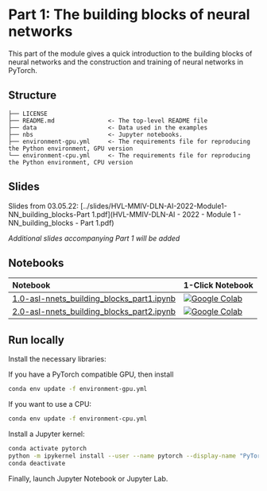 # Part 1: The building blocks of neural networks

This part of the module gives a quick introduction to the building blocks of neural networks and the construction and training of neural networks in PyTorch.

## Structure

```
├── LICENSE
├── README.md               <- The top-level README file
├── data                    <- Data used in the examples
├── nbs                     <- Jupyter notebooks. 
├── environment-gpu.yml     <- The requirements file for reproducing the Python environment, GPU version
└── environment-cpu.yml     <- The requirements file for reproducing the Python environment, CPU version
``` 

## Slides

Slides from 03.05.22: [../slides/HVL-MMIV-DLN-AI-2022-Module1-NN_building_blocks-Part 1.pdf](HVL-MMIV-DLN-AI - 2022 - Module 1 - NN_building_blocks - Part 1.pdf)


_Additional slides accompanying Part 1 will be added_

## Notebooks

| Notebook    |      1-Click Notebook      |
|:----------|------|
|  [1.0-asl-nnets_building_blocks_part1.ipynb](https://nbviewer.org/github/MMIV-ML/HVL-MMIV-DLN-AI-2022/blob/master/1-deep_learning/Part-1-building_blocks/nbs/1.0-asl-nnets_building_blocks_part1.ipynb)  | [![Google Colab](https://colab.research.google.com/assets/colab-badge.svg)](https://colab.research.google.com/github/MMIV-ML/HVL-MMIV-DLN-AI-2022/blob/master/1-deep_learning/Part-1-building_blocks/nbs/1.0-asl-nnets_building_blocks_part1.ipynb)
| [2.0-asl-nnets_building_blocks_part2.ipynb](https://nbviewer.org/github/MMIV-ML/HVL-MMIV-DLN-AI-2022/blob/master/1-deep_learning/Part-1-building_blocks/nbs/2.0-asl-nnets_building_blocks_part2.ipynb)  | [![Google Colab](https://colab.research.google.com/assets/colab-badge.svg)](https://colab.research.google.com/github/MMIV-ML/HVL-MMIV-DLN-AI-2022/blob/master/1-deep_learning/Part-1-building_blocks/nbs/2.0-asl-nnets_building_blocks_part2.ipynb)|


## Run locally

Install the necessary libraries:

If you have a PyTorch compatible GPU, then install 

```bash
conda env update -f environment-gpu.yml
```

If you want to use a CPU:

```bash
conda env update -f environment-cpu.yml
```


Install a Jupyter kernel:
```bash
conda activate pytorch
python -m ipykernel install --user --name pytorch --display-name "PyTorch"
conda deactivate
``` 

Finally, launch Jupyter Notebook or Jupyter Lab.
